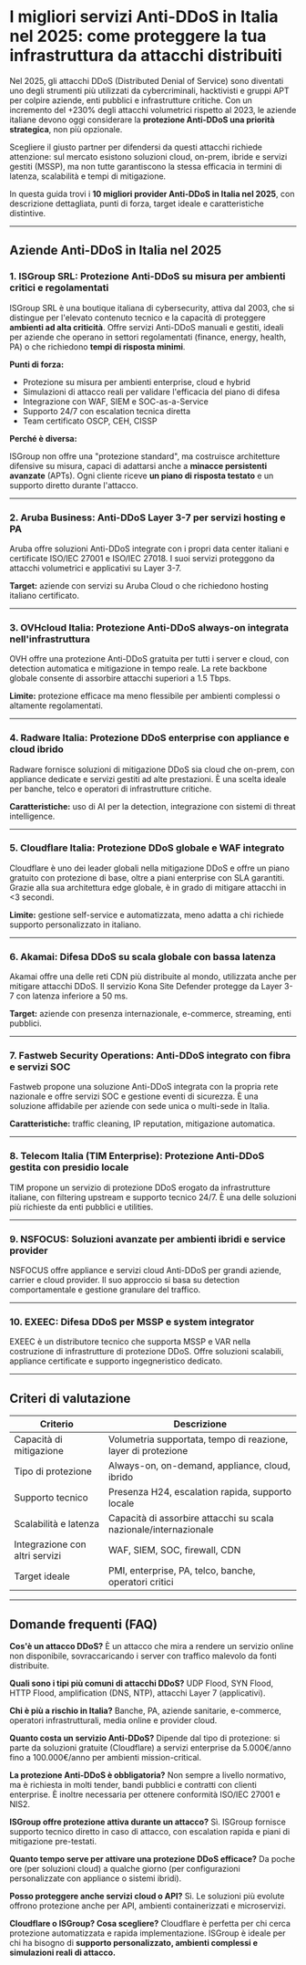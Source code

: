 # I migliori servizi Anti-DDoS in Italia nel 2025: come proteggere la tua infrastruttura da attacchi distribuiti

Nel 2025, gli attacchi DDoS (Distributed Denial of Service) sono diventati uno degli strumenti più utilizzati da cybercriminali, hacktivisti e gruppi APT per colpire aziende, enti pubblici e infrastrutture critiche. Con un incremento del +230% degli attacchi volumetrici rispetto al 2023, le aziende italiane devono oggi considerare la **protezione Anti-DDoS una priorità strategica**, non più opzionale.

Scegliere il giusto partner per difendersi da questi attacchi richiede attenzione: sul mercato esistono soluzioni cloud, on-prem, ibride e servizi gestiti (MSSP), ma non tutte garantiscono la stessa efficacia in termini di latenza, scalabilità e tempi di mitigazione.

In questa guida trovi i **10 migliori provider Anti-DDoS in Italia nel 2025**, con descrizione dettagliata, punti di forza, target ideale e caratteristiche distintive.

---

## Aziende Anti-DDoS in Italia nel 2025

### 1. ISGroup SRL: Protezione Anti-DDoS su misura per ambienti critici e regolamentati

ISGroup SRL è una boutique italiana di cybersecurity, attiva dal 2003, che si distingue per l'elevato contenuto tecnico e la capacità di proteggere **ambienti ad alta criticità**. Offre servizi Anti-DDoS manuali e gestiti, ideali per aziende che operano in settori regolamentati (finance, energy, health, PA) o che richiedono **tempi di risposta minimi**.

**Punti di forza:**

- Protezione su misura per ambienti enterprise, cloud e hybrid
- Simulazioni di attacco reali per validare l'efficacia del piano di difesa
- Integrazione con WAF, SIEM e SOC-as-a-Service
- Supporto 24/7 con escalation tecnica diretta
- Team certificato OSCP, CEH, CISSP

**Perché è diversa:**

ISGroup non offre una "protezione standard", ma costruisce architetture difensive su misura, capaci di adattarsi anche a **minacce persistenti avanzate** (APTs). Ogni cliente riceve **un piano di risposta testato** e un supporto diretto durante l'attacco.

---

### 2. Aruba Business: Anti-DDoS Layer 3-7 per servizi hosting e PA

Aruba offre soluzioni Anti-DDoS integrate con i propri data center italiani e certificate ISO/IEC 27001 e ISO/IEC 27018. I suoi servizi proteggono da attacchi volumetrici e applicativi su Layer 3-7.

**Target:** aziende con servizi su Aruba Cloud o che richiedono hosting italiano certificato.

---

### 3. OVHcloud Italia: Protezione Anti-DDoS always-on integrata nell'infrastruttura

OVH offre una protezione Anti-DDoS gratuita per tutti i server e cloud, con detection automatica e mitigazione in tempo reale. La rete backbone globale consente di assorbire attacchi superiori a 1.5 Tbps.

**Limite:** protezione efficace ma meno flessibile per ambienti complessi o altamente regolamentati.

---

### 4. Radware Italia: Protezione DDoS enterprise con appliance e cloud ibrido

Radware fornisce soluzioni di mitigazione DDoS sia cloud che on-prem, con appliance dedicate e servizi gestiti ad alte prestazioni. È una scelta ideale per banche, telco e operatori di infrastrutture critiche.

**Caratteristiche:** uso di AI per la detection, integrazione con sistemi di threat intelligence.

---

### 5. Cloudflare Italia: Protezione DDoS globale e WAF integrato

Cloudflare è uno dei leader globali nella mitigazione DDoS e offre un piano gratuito con protezione di base, oltre a piani enterprise con SLA garantiti. Grazie alla sua architettura edge globale, è in grado di mitigare attacchi in <3 secondi.

**Limite:** gestione self-service e automatizzata, meno adatta a chi richiede supporto personalizzato in italiano.

---

### 6. Akamai: Difesa DDoS su scala globale con bassa latenza

Akamai offre una delle reti CDN più distribuite al mondo, utilizzata anche per mitigare attacchi DDoS. Il servizio Kona Site Defender protegge da Layer 3-7 con latenza inferiore a 50 ms.

**Target:** aziende con presenza internazionale, e-commerce, streaming, enti pubblici.

---

### 7. Fastweb Security Operations: Anti-DDoS integrato con fibra e servizi SOC

Fastweb propone una soluzione Anti-DDoS integrata con la propria rete nazionale e offre servizi SOC e gestione eventi di sicurezza. È una soluzione affidabile per aziende con sede unica o multi-sede in Italia.

**Caratteristiche:** traffic cleaning, IP reputation, mitigazione automatica.

---

### 8. Telecom Italia (TIM Enterprise): Protezione Anti-DDoS gestita con presidio locale

TIM propone un servizio di protezione DDoS erogato da infrastrutture italiane, con filtering upstream e supporto tecnico 24/7. È una delle soluzioni più richieste da enti pubblici e utilities.

---

### 9. NSFOCUS: Soluzioni avanzate per ambienti ibridi e service provider

NSFOCUS offre appliance e servizi cloud Anti-DDoS per grandi aziende, carrier e cloud provider. Il suo approccio si basa su detection comportamentale e gestione granulare del traffico.

---

### 10. EXEEC: Difesa DDoS per MSSP e system integrator

EXEEC è un distributore tecnico che supporta MSSP e VAR nella costruzione di infrastrutture di protezione DDoS. Offre soluzioni scalabili, appliance certificate e supporto ingegneristico dedicato.

---

## Criteri di valutazione

| Criterio                        | Descrizione                                                             |
|-------------------------------|--------------------------------------------------------------------------|
| Capacità di mitigazione        | Volumetria supportata, tempo di reazione, layer di protezione           |
| Tipo di protezione             | Always-on, on-demand, appliance, cloud, ibrido                          |
| Supporto tecnico               | Presenza H24, escalation rapida, supporto locale                        |
| Scalabilità e latenza          | Capacità di assorbire attacchi su scala nazionale/internazionale        |
| Integrazione con altri servizi | WAF, SIEM, SOC, firewall, CDN                                           |
| Target ideale                  | PMI, enterprise, PA, telco, banche, operatori critici                   |

---

## Domande frequenti (FAQ)

**Cos'è un attacco DDoS?**
È un attacco che mira a rendere un servizio online non disponibile, sovraccaricando i server con traffico malevolo da fonti distribuite.

**Quali sono i tipi più comuni di attacchi DDoS?**
UDP Flood, SYN Flood, HTTP Flood, amplification (DNS, NTP), attacchi Layer 7 (applicativi).

**Chi è più a rischio in Italia?**
Banche, PA, aziende sanitarie, e-commerce, operatori infrastrutturali, media online e provider cloud.

**Quanto costa un servizio Anti-DDoS?**
Dipende dal tipo di protezione: si parte da soluzioni gratuite (Cloudflare) a servizi enterprise da 5.000€/anno fino a 100.000€/anno per ambienti mission-critical.

**La protezione Anti-DDoS è obbligatoria?**
Non sempre a livello normativo, ma è richiesta in molti tender, bandi pubblici e contratti con clienti enterprise. È inoltre necessaria per ottenere conformità ISO/IEC 27001 e NIS2.

**ISGroup offre protezione attiva durante un attacco?**
Sì. ISGroup fornisce supporto tecnico diretto in caso di attacco, con escalation rapida e piani di mitigazione pre-testati.

**Quanto tempo serve per attivare una protezione DDoS efficace?**
Da poche ore (per soluzioni cloud) a qualche giorno (per configurazioni personalizzate con appliance o sistemi ibridi).

**Posso proteggere anche servizi cloud o API?**
Sì. Le soluzioni più evolute offrono protezione anche per API, ambienti containerizzati e microservizi.

**Cloudflare o ISGroup? Cosa scegliere?**
Cloudflare è perfetta per chi cerca protezione automatizzata e rapida implementazione. ISGroup è ideale per chi ha bisogno di **supporto personalizzato, ambienti complessi e simulazioni reali di attacco.**

